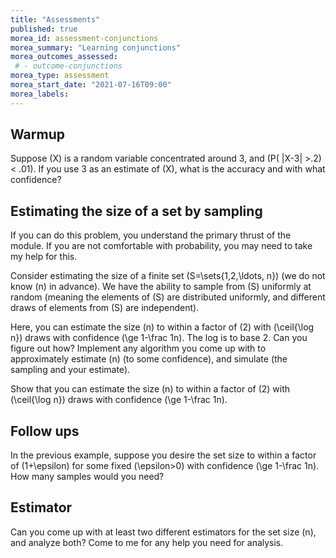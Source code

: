 ```yaml
---
title: "Assessments"
published: true
morea_id: assessment-conjunctions
morea_summary: "Learning conjunctions"
morea_outcomes_assessed:
 # - outcome-conjunctions
morea_type: assessment
morea_start_date: "2021-07-16T09:00"
morea_labels:
---
```


## Warmup

Suppose \(X\) is a random variable concentrated around 3, and
\(P( |X-3| >.2) < .01\). If you use 3 as an estimate of \(X\),
what is the accuracy and with what confidence? 

## Estimating the size of a set by sampling

If you can do this problem, you understand the primary thrust of the
module. If you are not comfortable with probability, you may need to
take my help for this.

Consider estimating the size of a finite set \(S=\sets{1,2,\ldots, n}\)
(we do not know \(n\) in advance). We have the ability to sample from
\(S\) uniformly at random (meaning the elements of \(S\) are distributed
uniformly, and different draws of elements from \(S\) are independent).

Here, you can estimate the size \(n\) to within a factor of \(2\) with
\(\ceil{\log n}\) draws with confidence \(\ge 1-\frac 1n\). The log is to
base 2. Can you figure out how? Implement any algorithm you come up
with to approximately estimate \(n\) (to some confidence), and simulate
(the sampling and your estimate). 

Show that you can estimate the size \(n\) to within a factor of \(2\) with
\(\ceil{\log n}\) draws with confidence \(\ge 1-\frac 1n\).

## Follow ups

In the previous example, suppose you desire the set size to within a
factor of \(1+\epsilon\) for some fixed \(\epsilon>0\) with confidence
\(\ge 1-\frac 1n\). How many samples would you need? 

## Estimator

Can you come up with at least two different estimators for the set size \(n\),
and analyze both? Come to me for any help you need for analysis.


